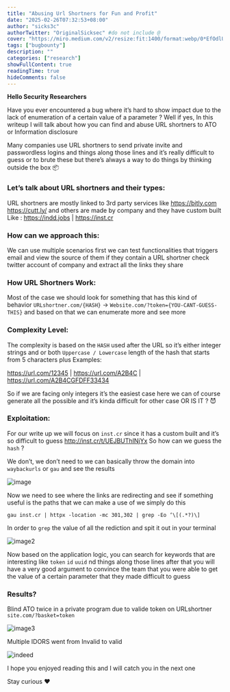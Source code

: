 ```yaml
---
title: "Abusing Url Shortners for Fun and Profit"
date: "2025-02-26T07:32:53+08:00"
author: "sicks3c"
authorTwitter: "OriginalSicksec" #do not include @
cover: "https://miro.medium.com/v2/resize:fit:1400/format:webp/0*EfOdlUz3Y7H7EHn6"
tags: ["bugbounty"]
description: ""
categories: ["research"]
showFullContent: true
readingTime: true
hideComments: false
--- 
```


**Hello Security Researchers**

Have you ever encountered a bug where it’s hard to show impact due to the lack of enumeration of a certain value of a parameter ?
Well if yes, In this writeup I will talk about how you can find and abuse URL shortners to ATO or Information disclosure

Many companies use URL shortners to send private invite and passwordless logins and things along those lines and it’s really difficult to guess or to brute these but there’s always a way to do things by thinking outside the box 📦

### Let’s talk about URL shortners and their types:

URL shortners are mostly linked to 3rd party services like https://bitly.com https://cutt.ly/ and others are made by company and they have custom built
Like : https://indd.jobs | https://inst.cr

### How can we approach this:

We can use multiple scenarios first we can test functionalities that triggers email and view the source of them if they contain a URL shortner check twitter account of company and extract all the links they share

### How URL Shortners Work:

Most of the case we should look for something that has this kind of behavior
`URLshortner.com/{HASH}` -> `Website.com/?token={YOU-CANT-GUESS-THIS}`
and based on that we can enumerate more and see more

### Complexity Level:

The complexity is based on the `HASH` used after the URL so it’s either integer strings and or both `Uppercase / Lowercase` length of the hash that starts from 5 characters plus
Examples:

https://url.com/12345 | https://url.com/A2B4C | https://url.com/A2B4CGFDFF33434

So if we are facing only integers it’s the easiest case here we can of course generate all the possible and it’s kinda difficult for other case OR IS IT ? 😈

### Exploitation:

For our write up we will focus on `inst.cr` since it has a custom built and it’s so difficult to guess http://inst.cr/t/UEJBUThINjYx
So how can we guess the `hash` ?

We don’t, we don’t need to we can basically throw the domain into `waybackurls` or `gau` and see the results

![image](https://miro.medium.com/v2/resize:fit:350/format:webp/1*ftwj3Zsk04oeCYyhpiHaRA.png)

Now we need to see where the links are redirecting and see if something useful is the paths that we can make a use of
we simply do this

`gau inst.cr | httpx -location -mc 301,302 | grep -Eo ‘\[(.*?)\]`

In order to `grep` the value of all the rediction and spit it out in your terminal

![image2](https://miro.medium.com/v2/resize:fit:550/format:webp/1*wWGo3BhNsyuHUnAcFNb0Qg.png)

Now based on the application logic, you can search for keywords that are interesting like `token` `id` `uuid` nd things along those lines
after that you will have a very good argument to convince the team that you were able to get the value of a certain parameter that they made difficult to guess

### Results?

Blind ATO twice in a private program due to valide token on URLshortner
`site.com/?basket=token`

![image3](https://miro.medium.com/v2/resize:fit:1160/format:webp/1*F6qL02Q0fJNiwcbIw4NOfg.png)

Multiple IDORS went from Invalid to valid

![indeed](https://miro.medium.com/v2/resize:fit:1400/format:webp/1*-8KmXrZc6p0bTo6z3svwoA.png)


I hope you enjoyed reading this and I will catch you in the next one

Stay curious ❤
